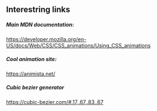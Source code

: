 ## Interestring links

##### Main MDN documentation:
https://developer.mozilla.org/en-US/docs/Web/CSS/CSS_animations/Using_CSS_animations

##### Cool animation site:
https://animista.net/

##### Cubic bezier generator
https://cubic-bezier.com/#.17,.67,.83,.67